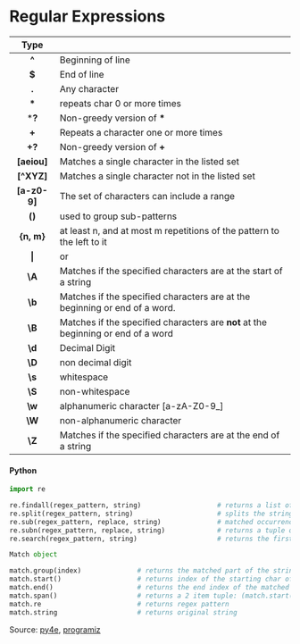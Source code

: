 # Regular Expressions

|     Type     |                                                              |
| :----------: | :----------------------------------------------------------- |
|    **^**     | Beginning of line                                            |
|    **$**     | End of line                                                  |
|    **.**     | Any character                                                |
|    **\***    | repeats char 0 or more times                                 |
|    ***?**    | Non-greedy version of **\***                                 |
|    **+**     | Repeats a character one or more times                        |
|    **+?**    | Non-greedy version of **+**                                  |
| **[aeiou]**  | Matches a single character in the listed set                 |
|  **[^XYZ]**  | Matches a single character not in the listed set             |
| **[a-z0-9]** | The set of characters can include a range                    |
|    **()**    | used to group sub-patterns                                   |
|  **{n, m}**  | at least n, and at most m repetitions of the pattern to the left to it |
|    **\|**    | or                                                           |
|    **\A**    | Matches if the specified characters are at the start of a string |
|    **\b**    | Matches if the specified characters are at the beginning or end of a word. |
|    **\B**    | Matches if the specified characters are **not** at the beginning or end of a word |
|    **\d**    | Decimal Digit                                                |
|    **\D**    | non decimal digit                                            |
|    **\s**    | whitespace                                                   |
|    **\S**    | non-whitespace                                               |
|    **\w**    | alphanumeric character [a-zA-Z0-9_]                          |
|    **\W**    | non-alphanumeric character                                   |
|    **\Z**    | Matches if the specified characters are at the end of a string |



#### Python  

```python
import re

re.findall(regex_pattern, string)					# returns a list of strings containing all matches
re.split(regex_pattern, string) 					# splits the string where there is a match
re.sub(regex_pattern, replace, string)				# matched occurrences are replaced with replace variable value
re.subn(regex_pattern, replace, string)				# returns a tuple of 2 items: (new string, no.of substitutions made)
re.search(regex_pattern, string)					# returns the first location where the pattern matches

Match object

match.group(index) 				# returns the matched part of the string if no index is specified
match.start()					# returns index of the starting char of the matched substring
match.end()						# returns the end index of the matched substring.
match.span()					# returns a 2 item tuple: (match.start(), match.end())
match.re						# returns regex pattern
match.string					# returns original string
```

Source: [py4e](py4e.com), [programiz](https://www.programiz.com/python-programming/regex) 